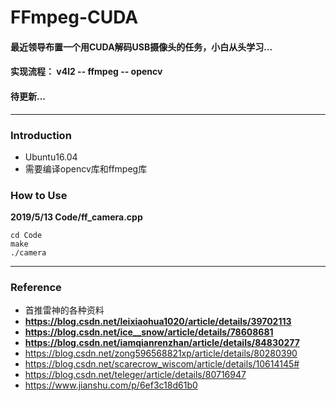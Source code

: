 # FFmpeg-CUDA
#### 最近领导布置一个用CUDA解码USB摄像头的任务，小白从头学习...
#### 实现流程： v4l2 -- ffmpeg -- opencv
#### 待更新...

-----
### Introduction
* Ubuntu16.04
* 需要编译opencv库和ffmpeg库 

### How to Use
**2019/5/13 Code/ff_camera.cpp**
```
cd Code
make 
./camera
```

------
### Reference 
* 首推雷神的各种资料
* **https://blog.csdn.net/leixiaohua1020/article/details/39702113**
* **https://blog.csdn.net/ice__snow/article/details/78608681**
* **https://blog.csdn.net/iamqianrenzhan/article/details/84830277**
* https://blog.csdn.net/zong596568821xp/article/details/80280390
* https://blog.csdn.net/scarecrow_wiscom/article/details/10614145#
* https://blog.csdn.net/teleger/article/details/80716947
* https://www.jianshu.com/p/6ef3c18d61b0
